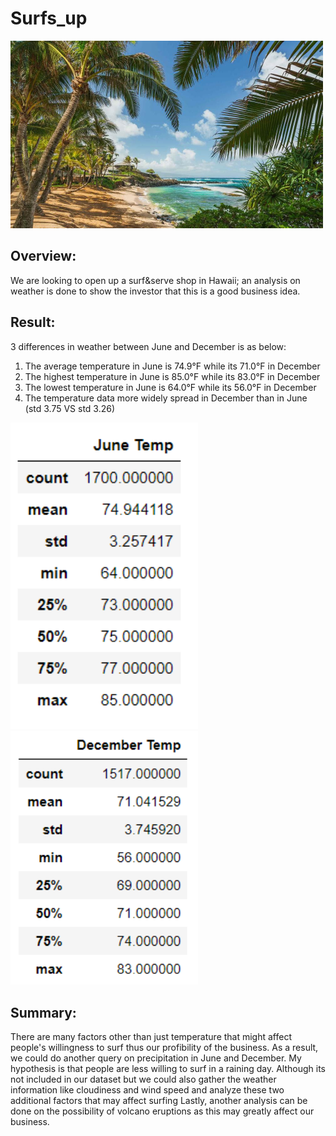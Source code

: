 # Surfs_up
<img src="hawaii.jpg" width="500"> 

## Overview:
We are looking to open up a surf&serve shop in Hawaii; an analysis on weather is done to show the investor that this is a good business idea.

## Result:
3 differences in weather between June and December is as below:
1. The average temperature in June is 74.9°F while its 71.0°F in December
2. The highest temperature in June is 85.0°F while its 83.0°F in December
3. The lowest temperature in June is 64.0°F while its 56.0°F in December
4. The temperature data more widely spread in December than in June (std 3.75 VS std 3.26)

<img src="june_temp_stats.PNG" width="300"> 
<img src="dec_temp_stats.PNG" width="300"> 



## Summary:
There are many factors other than just temperature that might affect people's willingness to surf thus our profibility of the business. As a result, we could do another query on precipitation in June and December. My hypothesis is that people are less willing to surf in a raining day.
Although its not included in our dataset but we could also gather the weather information like cloudiness and wind speed and analyze these two additional factors that may affect surfing Lastly, another analysis can be done on the possibility of volcano eruptions as this may greatly affect our business.


